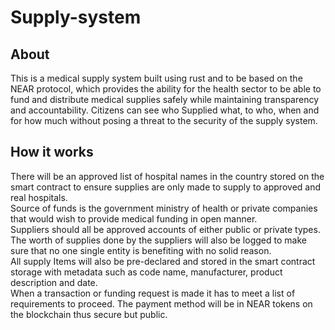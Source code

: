 # Supply-system

## About

This is a medical supply system built using rust and to be based on the NEAR protocol, which provides the ability for the health sector to be able to fund and distribute medical supplies safely while maintaining transparency and accountability. Citizens can see who Supplied what, to who, when and for how much without posing a threat to the security of the supply system.

## How it works

There will be an approved list of hospital names in the country stored on the smart contract to ensure supplies are only made to supply to approved and real hospitals. <br>
Source of funds is the government ministry of health or private companies that would wish to provide medical funding in open manner.\
Suppliers should all be approved accounts of either public or private types. The worth of supplies done by the suppliers will also be logged to make sure that no one single entity is benefiting with no solid reason.\
All supply Items will also be pre-declared and stored in the smart contract storage with metadata such as code name, manufacturer, product description and date.\
When a transaction or funding request is made it has to meet a list of requirements to proceed. The payment method will be in NEAR tokens on the blockchain thus secure but public.
